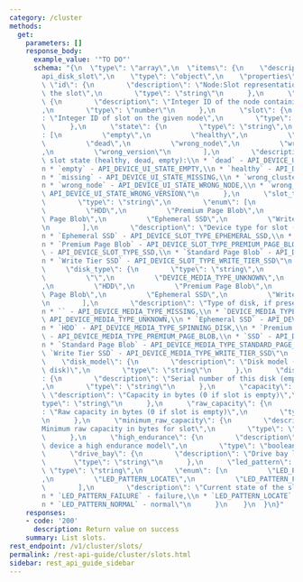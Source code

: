 ```yaml
---
category: /cluster
methods:
  get:
    parameters: []
    response_body:
      example_value: '"TO DO"'
      schema: "{\n  \"type\": \"array\",\n  \"items\": {\n    \"description\": \"\
        api_disk_slot\",\n    \"type\": \"object\",\n    \"properties\": {\n     \
        \ \"id\": {\n        \"description\": \"Node:Slot representation identifying\
        \ the slot\",\n        \"type\": \"string\"\n      },\n      \"node_id\":\
        \ {\n        \"description\": \"Integer ID of the node containing the slot.\"\
        ,\n        \"type\": \"number\"\n      },\n      \"slot\": {\n        \"description\"\
        : \"Integer ID of slot on the given node\",\n        \"type\": \"number\"\n\
        \      },\n      \"state\": {\n        \"type\": \"string\",\n        \"enum\"\
        : [\n          \"empty\",\n          \"healthy\",\n          \"missing\",\n\
        \          \"dead\",\n          \"wrong_node\",\n          \"wrong_cluster\"\
        ,\n          \"wrong_version\"\n        ],\n        \"description\": \"Disk\
        \ slot state (healthy, dead, empty):\\n * `dead` - API_DEVICE_UI_STATE_DEAD,\\\
        n * `empty` - API_DEVICE_UI_STATE_EMPTY,\\n * `healthy` - API_DEVICE_UI_STATE_HEALTHY,\\\
        n * `missing` - API_DEVICE_UI_STATE_MISSING,\\n * `wrong_cluster` - API_DEVICE_UI_STATE_WRONG_CLUSTER,\\\
        n * `wrong_node` - API_DEVICE_UI_STATE_WRONG_NODE,\\n * `wrong_version` -\
        \ API_DEVICE_UI_STATE_WRONG_VERSION\"\n      },\n      \"slot_type\": {\n\
        \        \"type\": \"string\",\n        \"enum\": [\n          \"SSD\",\n\
        \          \"HDD\",\n          \"Premium Page Blob\",\n          \"Standard\
        \ Page Blob\",\n          \"Ephemeral SSD\",\n          \"Write Tier SSD\"\
        \n        ],\n        \"description\": \"Device type for slot (SSD, HDD):\\\
        n * `Ephemeral SSD` - API_DEVICE_SLOT_TYPE_EPHEMERAL_SSD,\\n * `HDD` - API_DEVICE_SLOT_TYPE_SPINNING_DISK,\\\
        n * `Premium Page Blob` - API_DEVICE_SLOT_TYPE_PREMIUM_PAGE_BLOB,\\n * `SSD`\
        \ - API_DEVICE_SLOT_TYPE_SSD,\\n * `Standard Page Blob` - API_DEVICE_SLOT_TYPE_STANDARD_PAGE_BLOB,\\\
        n * `Write Tier SSD` - API_DEVICE_SLOT_TYPE_WRITE_TIER_SSD\"\n      },\n \
        \     \"disk_type\": {\n        \"type\": \"string\",\n        \"enum\": [\n\
        \          \"\",\n          \"DEVICE_MEDIA_TYPE_UNKNOWN\",\n          \"SSD\"\
        ,\n          \"HDD\",\n          \"Premium Page Blob\",\n          \"Standard\
        \ Page Blob\",\n          \"Ephemeral SSD\",\n          \"Write Tier SSD\"\
        \n        ],\n        \"description\": \"Type of disk, if present (SSD, HDD):\\\
        n * `` - API_DEVICE_MEDIA_TYPE_MISSING,\\n * `DEVICE_MEDIA_TYPE_UNKNOWN` -\
        \ API_DEVICE_MEDIA_TYPE_UNKNOWN,\\n * `Ephemeral SSD` - API_DEVICE_MEDIA_TYPE_EPHEMERAL_SSD,\\\
        n * `HDD` - API_DEVICE_MEDIA_TYPE_SPINNING_DISK,\\n * `Premium Page Blob`\
        \ - API_DEVICE_MEDIA_TYPE_PREMIUM_PAGE_BLOB,\\n * `SSD` - API_DEVICE_MEDIA_TYPE_SSD,\\\
        n * `Standard Page Blob` - API_DEVICE_MEDIA_TYPE_STANDARD_PAGE_BLOB,\\n *\
        \ `Write Tier SSD` - API_DEVICE_MEDIA_TYPE_WRITE_TIER_SSD\"\n      },\n  \
        \    \"disk_model\": {\n        \"description\": \"Disk model (empty if no\
        \ disk)\",\n        \"type\": \"string\"\n      },\n      \"disk_serial_number\"\
        : {\n        \"description\": \"Serial number of this disk (empty if no disk)\"\
        ,\n        \"type\": \"string\"\n      },\n      \"capacity\": {\n       \
        \ \"description\": \"Capacity in bytes (0 if slot is empty)\",\n        \"\
        type\": \"string\"\n      },\n      \"raw_capacity\": {\n        \"description\"\
        : \"Raw capacity in bytes (0 if slot is empty)\",\n        \"type\": \"string\"\
        \n      },\n      \"minimum_raw_capacity\": {\n        \"description\": \"\
        Minimum raw capacity in bytes for slot\",\n        \"type\": \"string\"\n\
        \      },\n      \"high_endurance\": {\n        \"description\": \"Is this\
        \ device a high endurance model\",\n        \"type\": \"boolean\"\n      },\n\
        \      \"drive_bay\": {\n        \"description\": \"Drive bay label\",\n \
        \       \"type\": \"string\"\n      },\n      \"led_pattern\": {\n       \
        \ \"type\": \"string\",\n        \"enum\": [\n          \"LED_PATTERN_NORMAL\"\
        ,\n          \"LED_PATTERN_LOCATE\",\n          \"LED_PATTERN_FAILURE\"\n\
        \        ],\n        \"description\": \"Current state of the slot's LED:\\\
        n * `LED_PATTERN_FAILURE` - failure,\\n * `LED_PATTERN_LOCATE` - locate,\\\
        n * `LED_PATTERN_NORMAL` - normal\"\n      }\n    }\n  }\n}"
    responses:
    - code: '200'
      description: Return value on success
    summary: List slots.
rest_endpoint: /v1/cluster/slots/
permalink: /rest-api-guide/cluster/slots.html
sidebar: rest_api_guide_sidebar
---
```

